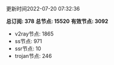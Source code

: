 更新时间2022-07-20 07:32:36

**总订阅: 378**
**总节点: 15520**
**有效节点: 3092**
- v2ray节点: 1865
- ss节点: 971
- ssr节点: 10
- trojan节点: 246
